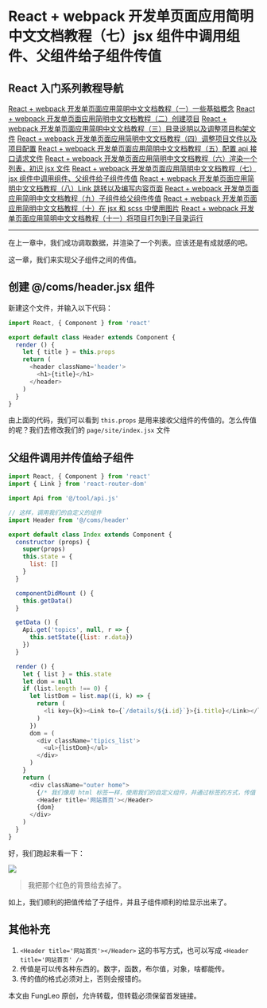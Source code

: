 # React + webpack 开发单页面应用简明中文文档教程（七）jsx 组件中调用组件、父组件给子组件传值

## React 入门系列教程导航

[React + webpack 开发单页面应用简明中文文档教程（一）一些基础概念](http://blog.csdn.net/fungleo/article/details/80841159)
[React + webpack 开发单页面应用简明中文文档教程（二）创建项目](http://blog.csdn.net/fungleo/article/details/80841181)
[React + webpack 开发单页面应用简明中文文档教程（三）目录说明以及调整项目构架文件](http://blog.csdn.net/fungleo/article/details/80841200)
[React + webpack 开发单页面应用简明中文文档教程（四）调整项目文件以及项目配置](http://blog.csdn.net/fungleo/article/details/80841220)
[React + webpack 开发单页面应用简明中文文档教程（五）配置 api 接口请求文件](http://blog.csdn.net/fungleo/article/details/80841241)
[React + webpack 开发单页面应用简明中文文档教程（六）渲染一个列表，初识 jsx 文件](http://blog.csdn.net/fungleo/article/details/80841255)
[React + webpack 开发单页面应用简明中文文档教程（七）jsx 组件中调用组件、父组件给子组件传值](http://blog.csdn.net/fungleo/article/details/80841263)
[React + webpack 开发单页面应用简明中文文档教程（八）Link 跳转以及编写内容页面](http://blog.csdn.net/fungleo/article/details/80841274)
[React + webpack 开发单页面应用简明中文文档教程（九）子组件给父组件传值](http://blog.csdn.net/fungleo/article/details/80841290)
[React + webpack 开发单页面应用简明中文文档教程（十）在 jsx 和 scss 中使用图片](http://blog.csdn.net/fungleo/article/details/80841296)
[React + webpack 开发单页面应用简明中文文档教程（十一）将项目打包到子目录运行](http://blog.csdn.net/fungleo/article/details/80841308)

****

在上一章中，我们成功调取数据，并渲染了一个列表。应该还是有成就感的吧。

这一章，我们来实现父子组件之间的传值。

## 创建 @/coms/header.jsx 组件

新建这个文件，并输入以下代码：

```js
import React, { Component } from 'react'

export default class Header extends Component {
  render () {
    let { title } = this.props
    return (
      <header className='header'>
        <h1>{title}</h1>
      </header>
    )
  }
}
```

由上面的代码，我们可以看到 `this.props` 是用来接收父组件的传值的。怎么传值的呢？我们去修改我们的 `page/site/index.jsx` 文件

## 父组件调用并传值给子组件

```js
import React, { Component } from 'react'
import { Link } from 'react-router-dom'

import Api from '@/tool/api.js'

// 这样，调用我们的自定义的组件
import Header from '@/coms/header'

export default class Index extends Component {
  constructor (props) {
    super(props)
    this.state = {
      list: []
    }
  }

  componentDidMount () {
    this.getData()
  }

  getData () {
    Api.get('topics', null, r => {
      this.setState({list: r.data})
    })
  }

  render () {
    let { list } = this.state
    let dom = null
    if (list.length !== 0) {
      let listDom = list.map((i, k) => {
        return (
          <li key={k}><Link to={`/details/${i.id}`}>{i.title}</Link></li>
        )
      })
      dom = (
        <div className='tipics_list'>
          <ul>{listDom}</ul>
        </div>
      )
    }
    return (
      <div className="outer home">
        {/* 我们像用 html 标签一样，使用我们的自定义组件，并通过标签的方式，传值 */}
        <Header title='网站首页'></Header>
        {dom}
      </div>
    )
  }
}
```

好，我们跑起来看一下：

![](https://raw.githubusercontent.com/fengcms/articles/master/image/a6/5d287adce75152d78ff559c55bcdb1.jpg)

> 我把那个红色的背景给去掉了。

如上，我们顺利的把值传给了子组件，并且子组件顺利的给显示出来了。

## 其他补充

1. `<Header title='网站首页'></Header>` 这的书写方式，也可以写成 `<Header title='网站首页' />`
2. 传值是可以传各种东西的。数字，函数，布尔值，对象，啥都能传。
3. 传的值的格式必须对上，否则会报错的。

本文由 FungLeo 原创，允许转载，但转载必须保留首发链接。

